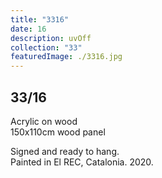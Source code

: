 ```yaml
---
title: "3316"
date: 16
description: uvOff
collection: "33"
featuredImage: ./3316.jpg
---
```



## 33/16

Acrylic on wood<br/>
150x110cm wood panel

Signed and ready to hang.<br/>
Painted in El REC, Catalonia. 2020.